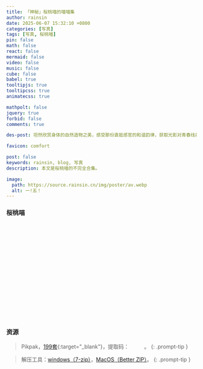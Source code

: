 ```yaml
---
title: 「神秘」桜桃喵的喵喵集
author: rainsin
date: 2025-06-07 15:32:10 +0800
categories: [写真]
tags: [写真, 桜桃喵]
pin: false
math: false
react: false
mermaid: false
video: false
music: false
cube: false
babel: true
tooltipjs: true
tooltipcss: true
animatecss: true

mathpolt: false
jquery: true
forbid: false
comments: true

des-post: 坦然欣赏身体的自然造物之美，感受那份直抵感官的和谐韵律，获取光影对青春线条的温柔礼赞。

favicon: comfort

post: false
keywords: rainsin, blog, 写真
description: 本文是桜桃喵的不完全合集。

image:
  path: https://source.rainsin.cn/img/poster/av.webp
  alt: 一!五！
---
```


<style>
.gallery-wrap {
    display: flex;
    flex-direction: row;
    width: 100%;
    aspect-ratio: 1/0.5;
}

.item {
    flex: 1;
    height: 100%;
    background-position: center;
    background-size: cover;
    background-repeat: none;
    transition: flex 0.8s ease;
}

.item:hover {
    flex: 7;
}

.item-1 {
    background-image: url('https://source.rainsin.cn/img/post/%E6%A1%9C%E6%A1%83%E5%96%B5/1(19).webp');
}

.item-2 {
    background-image: url('https://source.rainsin.cn/img/post/%E6%A1%9C%E6%A1%83%E5%96%B5/1(16).webp');
}

.item-3 {
    background-image: url('https://source.rainsin.cn/img/post/%E6%A1%9C%E6%A1%83%E5%96%B5/1(30).webp');
}

.item-4 {
    background-image: url('https://source.rainsin.cn/img/post/%E6%A1%9C%E6%A1%83%E5%96%B5/1(35).webp');
}

.item-5 {
    background-image: url('https://source.rainsin.cn/img/post/%E6%A1%9C%E6%A1%83%E5%96%B5/1(50).webp');
}

.item-6 {
    background-image: url('https://source.rainsin.cn/img/post/%E6%A1%9C%E6%A1%83%E5%96%B5/1(23).webp');
}
</style>

### 桜桃喵

<div class="gallery-wrap">
    <div class="item item-1"></div>
    <div class="item item-2"></div>
    <div class="item item-3"></div>
    <div class="item item-4"></div>
    <div class="item item-5"></div>
    <div class="item item-6"></div>
</div>

### 资源

> Pikpak，[199套](https://mypikpak.com/s/VOS8dTxSA63N9lvHFnw4S76Ko2){:target="_blank"}，提取码：<span data-clipboard-text="uidy" class="mask-text" id="tiqu"> uidy </span>。
{: .prompt-tip }

> 解压工具：[windows（7-zip）](https://www.7-zip.org/)，[MacOS（Better ZIP）](https://macitbetter.com/)。
{: .prompt-tip }


<style>
  .mask-text{
    mask-image:url(https://source.rainsin.cn/img/post/%E5%B9%B4%E5%B9%B4/mask.png);
    border: 2px solid;
    font-style: italic;
    cursor: pointer;
  }

  .tippy-box[data-theme~='mmmm'] {
  background-image: linear-gradient(to top, #a18cd1 0%, #fbc2eb 100%);
  color: #fff;
}
.tippy-box[data-theme~='mmmm'][data-placement^='top'] > .tippy-arrow::before {
  border-top-color: #a18cd1;
}
</style>

<script defer>
const elements = {
    nn: document.getElementById("tiqu")
  };
  
  let nnClickCount = 0;
  
  // Success messages array
  const successMessages = [
    "文质彬彬👩‍🏫",
    "风流倜傥👨‍🍳",
    "英俊潇洒👴",
    "才华横溢🧑‍🎓",
    "才貌双全🦸",
    "谦谦君子🤵",
    "儒雅随和🗣",
    "少之时,血气未定,戒之在色；及其壮也,血气方刚,戒之在斗；及其老也,血气既衰,戒之在得. ☯️",
    "屡戒不悛🛐",
    "阿弥陀佛🙏"
  ];
  
  // Create tippy tooltip
  const createTooltip = (text, element) => {
    return tippy(element, {
      content: text,
      theme: "mmmm",
      arrow: true,
      onMount(instance) {
        const box = instance.popper.firstElementChild;
        requestAnimationFrame(() => {
          box.classList.add('animate__animated', 'animate__rubberBand');
        });
      },
      onHidden(instance) {
        const box = instance.popper.firstElementChild;
        box.classList.remove('animate__animated', 'animate__rubberBand');
      }
    });
  };
  
  // Handle clipboard operations
  const copyToClipboard = (text, tooltipInstance) => {
    navigator.clipboard.writeText(text)
      .then(() => {
        const message = successMessages[nnClickCount % successMessages.length];
        Qmsg.success(message);
        tooltipInstance.setContent("恭喜，复制成功！点击再次复制。");
        nnClickCount++;
      })
      .catch(() => {
        Qmsg.success("哎呀，没对准！🤡");
        tooltipInstance.setContent("哎，复制失败了！重新点一下试试。");
      });
  };
  
  // Initialize tooltips
  const tooltips = {
    nn: createTooltip("点击复制进剪贴板。", elements.nn)
  };
  
  // Add click event handlers
  const setupClickHandler = (element, tooltipInstance) => {
    element.addEventListener("click", (event) => {
      tooltipInstance.show();
      copyToClipboard(event.target.dataset.clipboardText, tooltipInstance);
    });
  };
  
  // Set up event handlers for all elements
  Object.entries(elements).forEach(([key, element]) => {
    if (element) {
      setupClickHandler(element, tooltips[key]);
    }
  });
  
  // Make click count available globally if needed
  window.nnClickCount = nnClickCount;
</script>